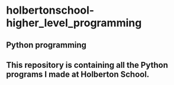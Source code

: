 # holbertonschool-higher_level_programming

## Python programming

## This repository is containing all the Python programs I made at Holberton School.
